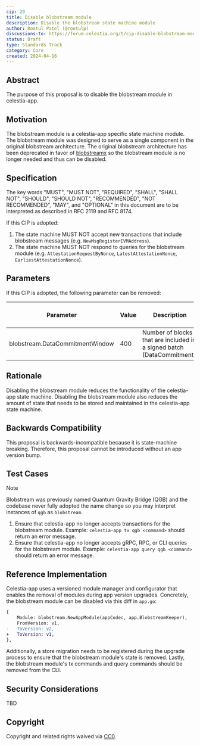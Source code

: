 ```yaml
---
cip: 20
title: Disable blobstream module
description: Disable the blobstream state machine module
author: Rootul Patel (@rootulp)
discussions-to: https://forum.celestia.org/t/cip-disable-blobstream-module/1693
status: Draft
type: Standards Track
category: Core
created: 2024-04-16
---
```


## Abstract

The purpose of this proposal is to disable the blobstream module in celestia-app.

## Motivation

The blobstream module is a celestia-app specific state machine module. The blobstream module was designed to serve as a single component in the original blobstream architecture. The original blobstream architecture has been deprecated in favor of [blobstreamx](https://github.com/succinctlabs/blobstreamx) so the blobstream module is no longer needed and thus can be disabled.

## Specification

The key words "MUST", "MUST NOT", "REQUIRED", "SHALL", "SHALL NOT", "SHOULD", "SHOULD NOT", "RECOMMENDED", "NOT RECOMMENDED", "MAY", and "OPTIONAL" in this document are to be interpreted as described in RFC 2119 and RFC 8174.

If this CIP is adopted:

1. The state machine MUST NOT accept new transactions that include blobstream messages (e.g. `NewMsgRegisterEVMAddress`).
1. The state machine MUST NOT respond to queries for the blobstream module (e.g. `AttestationRequestByNonce`, `LatestAttestationNonce`, `EarliestAttestationNonce`).

## Parameters

If this CIP is adopted, the following parameter can be removed:

| Parameter                       | Value | Description                                                            | Changeable via Governance |
|---------------------------------|-------|------------------------------------------------------------------------|---------------------------|
| blobstream.DataCommitmentWindow | 400   | Number of blocks that are included in a signed batch (DataCommitment). | True                      |

## Rationale

Disabling the blobstream module reduces the functionality of the celestia-app state machine. Disabling the blobstream module also reduces the amount of state that needs to be stored and maintained in the celestia-app state machine.

## Backwards Compatibility

This proposal is backwards-incompatible because it is state-machine breaking. Therefore, this proposal cannot be introduced without an app version bump.

## Test Cases

> [!NOTE]
> Blobstream was previously named Quantum Gravity Bridge (QGB) and the codebase never fully adopted the name change so you may interpret instances of `qgb` as `blobstream`.

1. Ensure that celestia-app no longer accepts transactions for the blobstream module. Example: `celestia-app tx qgb <command>` should return an error message.
1. Ensure that celestia-app no longer accepts gRPC, RPC, or CLI queries for the blobstream module. Example: `celestia-app query qgb <command>` should return an error message.

## Reference Implementation

Celestia-app uses a versioned module manager and configurator that enables the removal of modules during app version upgrades. Concretely, the blobstream module can be disabled via this diff in `app.go`:

```diff
{
    Module: blobstream.NewAppModule(appCodec, app.BlobstreamKeeper),
    FromVersion: v1,
-   ToVersion: v2,
+   ToVersion: v1,
},
```

Additionally, a store migration needs to be registered during the upgrade process to ensure that the blobstream module's state is removed. Lastly, the blobstream module's tx commands and query commands should be removed from the CLI.

## Security Considerations

TBD

## Copyright

Copyright and related rights waived via [CC0](../LICENSE).
